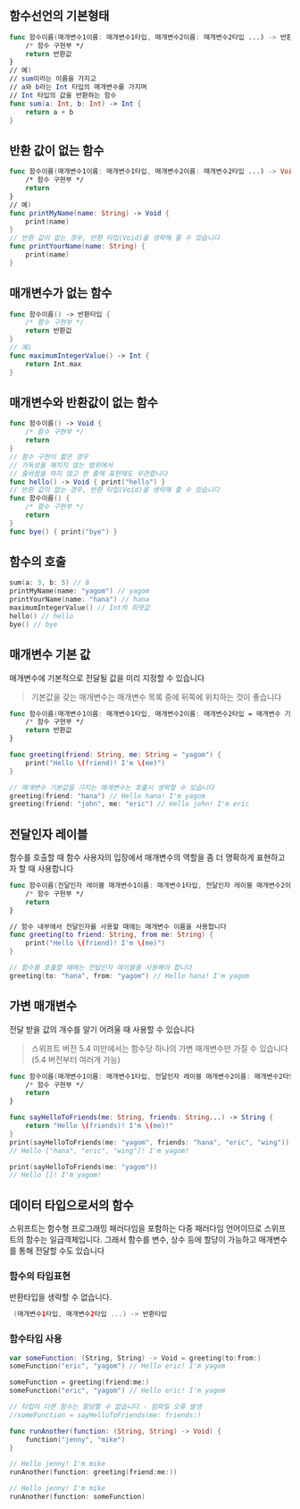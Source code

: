 ## 함수선언의 기본형태

```swift
func 함수이름(매개변수1이름: 매개변수1타입, 매개변수2이름: 매개변수2타입 ...) -> 반환타입 {
    /* 함수 구현부 */
    return 반환값
}
// 예)
// sum이라는 이름을 가지고
// a와 b라는 Int 타입의 매개변수를 가지며
// Int 타입의 값을 반환하는 함수
func sum(a: Int, b: Int) -> Int {
    return a + b
}

```

## 반환 값이 없는 함수

```swift
func 함수이름(매개변수1이름: 매개변수1타입, 매개변수2이름: 매개변수2타입 ...) -> Void {
    /* 함수 구현부 */
    return
}
// 예)
func printMyName(name: String) -> Void {
    print(name)
}
// 반환 값이 없는 경우, 반환 타입(Void)을 생략해 줄 수 있습니다
func printYourName(name: String) {
    print(name)
}
```

## 매개변수가 없는 함수

```swift
func 함수이름() -> 반환타입 {
    /* 함수 구현부 */
    return 반환값
}
// 예)
func maximumIntegerValue() -> Int {
    return Int.max
}
```

## 매개변수와 반환값이 없는 함수

```swift
func 함수이름() -> Void {
    /* 함수 구현부 */
    return
}
// 함수 구현이 짧은 경우
// 가독성을 해치지 않는 범위에서
// 줄바꿈을 하지 않고 한 줄에 표현해도 무관합니다
func hello() -> Void { print("hello") }
// 반환 값이 없는 경우, 반환 타입(Void)을 생략해 줄 수 있습니다
func 함수이름() {
    /* 함수 구현부 */
    return
}
func bye() { print("bye") }
```

## 함수의 호출

```swift
sum(a: 3, b: 5) // 8
printMyName(name: "yagom") // yagom
printYourName(name: "hana") // hana
maximumIntegerValue() // Int의 최댓값
hello() // hello
bye() // bye
```

## 매개변수 기본 값

매개변수에 기본적으로 전달될 값을 미리 지정할 수 있습니다

  > 기본값을 갖는 매개변수는 매개변수 목록 중에 뒤쪽에 위치하는 것이 좋습니다


```swift
func 함수이름(매개변수1이름: 매개변수1타입, 매개변수2이름: 매개변수2타입 = 매개변수 기본값 ...) -> 반환타입 {
    /* 함수 구현부 */
    return 반환값
}

func greeting(friend: String, me: String = "yagom") {
    print("Hello \(friend)! I'm \(me)")
}

// 매개변수 기본값을 가지는 매개변수는 호출시 생략할 수 있습니다
greeting(friend: "hana") // Hello hana! I'm yagom
greeting(friend: "john", me: "eric") // Hello john! I'm eric
```

## 전달인자 레이블

함수를 호출할 때 함수 사용자의 입장에서 매개변수의 역할을 좀 더 명확하게 표현하고자 할 때 사용합니다

```swift
func 함수이름(전달인자 레이블 매개변수1이름: 매개변수1타입, 전달인자 레이블 매개변수2이름: 매개변수2타입 ...) -> 반환타입 {
    /* 함수 구현부 */
    return
}

// 함수 내부에서 전달인자를 사용할 때에는 매개변수 이름을 사용합니다
func greeting(to friend: String, from me: String) {
    print("Hello \(friend)! I'm \(me)")
}

// 함수를 호출할 때에는 전달인자 레이블을 사용해야 합니다
greeting(to: "hana", from: "yagom") // Hello hana! I'm yagom
```

## 가변 매개변수

전달 받을 값의 개수를 알기 어려울 때 사용할 수 있습니다

> 스위프트 버전 5.4 미만에서는 함수당 하나의 가변 매개변수만 가질 수 있습니다(5.4 버전부터 여러개 가능)


```swift
func 함수이름(매개변수1이름: 매개변수1타입, 전달인자 레이블 매개변수2이름: 매개변수2타입...) -> 반환타입 {
    /* 함수 구현부 */
    return
}

func sayHelloToFriends(me: String, friends: String...) -> String {
    return "Hello \(friends)! I'm \(me)!"
}
print(sayHelloToFriends(me: "yagom", friends: "hana", "eric", "wing"))
// Hello ["hana", "eric", "wing"]! I'm yagom!

print(sayHelloToFriends(me: "yagom"))
// Hello []! I'm yagom!
```

## 데이터 타입으로서의 함수

스위프트는 함수형 프로그래밍 패러다임을 포함하는 다중 패러다임 언어이므로 스위프트의 함수는 일급객체입니다. 그래서 함수를 변수, 상수 등에 할당이 가능하고 매개변수를 통해 전달할 수도 있습니다

### 함수의 타입표현

반환타입을 생략할 수 없습니다.

```swift
 (매개변수1타입, 매개변수2타입 ...) -> 반환타입

```

### 함수타입 사용

```swift
var someFunction: (String, String) -> Void = greeting(to:from:)
someFunction("eric", "yagom") // Hello eric! I'm yagom

someFunction = greeting(friend:me:)
someFunction("eric", "yagom") // Hello eric! I'm yagom

// 타입이 다른 함수는 할당할 수 없습니다 - 컴파일 오류 발생
//someFunction = sayHelloToFriends(me: friends:)

func runAnother(function: (String, String) -> Void) {
    function("jenny", "mike")
}

// Hello jenny! I'm mike
runAnother(function: greeting(friend:me:))

// Hello jenny! I'm mike
runAnother(function: someFunction)
```
